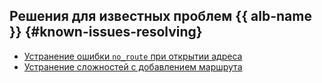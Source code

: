 ## Решения для известных проблем {{ alb-name }} {#known-issues-resolving}

* [Устранение ошибки `no_route` при открытии адреса](error-no-route.md)
* [Устранение сложностей с добавлением маршрута](cannot-add-route.md)
